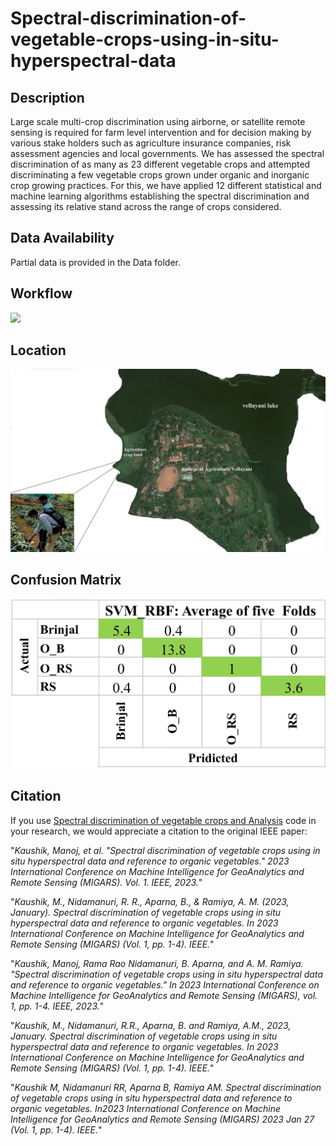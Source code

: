 # Spectral-discrimination-of-vegetable-crops-using-in-situ-hyperspectral-data


## Description
Large scale multi-crop discrimination using airborne, or satellite remote sensing is required for farm level intervention and for decision making by various stake holders such as agriculture insurance companies, risk assessment agencies and local governments. We has assessed the spectral discrimination of as many as 23 different vegetable crops and attempted discriminating a few vegetable crops grown under organic and inorganic crop growing practices. For this, we have applied 12 different statistical and machine learning algorithms establishing the spectral discrimination and assessing its relative stand across the range of crops considered.


## Data Availability
Partial data is provided in the Data folder.


## Workflow
<img src="figure/methodology-1.png"/>

## Location
<img src="figure/location-1.jpg"/>

## Confusion Matrix
<img src="figure/cnf_mtrix-1.jpg"/>


## Citation

If you use [Spectral discrimination of vegetable crops and Analysis](https://github.com/manojkaushik/Spectral-discrimination-of-vegetable-crops-using-in-situ-hyperspectral-data) code in your research, we would appreciate a citation to the original IEEE paper:

"*Kaushik, Manoj, et al. "Spectral discrimination of vegetable crops using in situ hyperspectral data and reference to organic vegetables." 2023 International Conference on Machine Intelligence for GeoAnalytics and Remote Sensing (MIGARS). Vol. 1. IEEE, 2023.*"

"*Kaushik, M., Nidamanuri, R. R., Aparna, B., & Ramiya, A. M. (2023, January). Spectral discrimination of vegetable crops using in situ hyperspectral data and reference to organic vegetables. In 2023 International Conference on Machine Intelligence for GeoAnalytics and Remote Sensing (MIGARS) (Vol. 1, pp. 1-4). IEEE.*"

"*Kaushik, Manoj, Rama Rao Nidamanuri, B. Aparna, and A. M. Ramiya. "Spectral discrimination of vegetable crops using in situ hyperspectral data and reference to organic vegetables." In 2023 International Conference on Machine Intelligence for GeoAnalytics and Remote Sensing (MIGARS), vol. 1, pp. 1-4. IEEE, 2023.*"

"*Kaushik, M., Nidamanuri, R.R., Aparna, B. and Ramiya, A.M., 2023, January. Spectral discrimination of vegetable crops using in situ hyperspectral data and reference to organic vegetables. In 2023 International Conference on Machine Intelligence for GeoAnalytics and Remote Sensing (MIGARS) (Vol. 1, pp. 1-4). IEEE.*"

"*Kaushik M, Nidamanuri RR, Aparna B, Ramiya AM. Spectral discrimination of vegetable crops using in situ hyperspectral data and reference to organic vegetables. In2023 International Conference on Machine Intelligence for GeoAnalytics and Remote Sensing (MIGARS) 2023 Jan 27 (Vol. 1, pp. 1-4). IEEE.*"